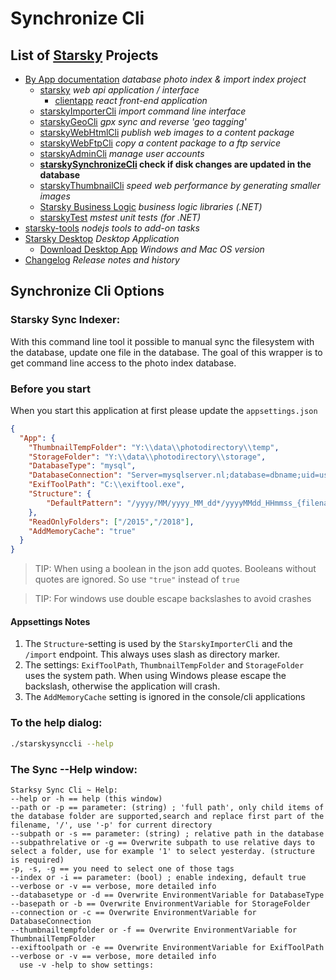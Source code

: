 # Synchronize Cli

## List of [Starsky](../../readme.md) Projects

* [By App documentation](../../starsky/readme.md) _database photo index & import index project_
    * [starsky](../../starsky/starsky/readme.md) _web api application / interface_
        * [clientapp](../../starsky/starsky/clientapp/readme.md) _react front-end application_
    * [starskyImporterCli](../../starsky/starskyimportercli/readme.md)  _import command line
      interface_
    * [starskyGeoCli](../../starsky/starskygeocli/readme.md)  _gpx sync and reverse 'geo tagging'_
    * [starskyWebHtmlCli](../../starsky/starskywebhtmlcli/readme.md)  _publish web images to a
      content package_
    * [starskyWebFtpCli](../../starsky/starskywebftpcli/readme.md)  _copy a content package to a ftp
      service_
    * [starskyAdminCli](../../starsky/starskyadmincli/readme.md)  _manage user accounts_
    * __[starskySynchronizeCli](../../starsky/starskysynchronizecli/readme.md)  check if disk
      changes are updated in the database__
    * [starskyThumbnailCli](../../starsky/starskythumbnailcli/readme.md)  _speed web performance by
      generating smaller images_
    * [Starsky Business Logic](../../starsky/starskybusinesslogic/readme.md) _business logic
      libraries (.NET)_
    * [starskyTest](../../starsky/starskytest/readme.md)  _mstest unit tests (for .NET)_
* [starsky-tools](../../starsky-tools/readme.md) _nodejs tools to add-on tasks_
* [Starsky Desktop](../../starskydesktop/readme.md) _Desktop Application_
    * [Download Desktop App](https://docs.qdraw.nl/download/) _Windows and Mac OS version_
* [Changelog](../../history.md) _Release notes and history_

## Synchronize Cli Options

### Starsky Sync Indexer:

With this command line tool it possible to manual sync the filesystem with the database, update one
file in the database. The goal of this wrapper is to get command line access to the photo index
database.

### Before you start

When you start this application at first please update the `appsettings.json`

```json
{
  "App": {
    "ThumbnailTempFolder": "Y:\\data\\photodirectory\\temp",
    "StorageFolder": "Y:\\data\\photodirectory\\storage",
    "DatabaseType": "mysql",
    "DatabaseConnection": "Server=mysqlserver.nl;database=dbname;uid=username;pwd=password;",
    "ExifToolPath": "C:\\exiftool.exe",
    "Structure": {
        "DefaultPattern": "/yyyy/MM/yyyy_MM_dd*/yyyyMMdd_HHmmss_{filenamebase}.ext"
    },
    "ReadOnlyFolders": ["/2015","/2018"],
    "AddMemoryCache": "true"
  }
}
```

> TIP: When using a boolean in the json add quotes. Booleans without quotes are ignored. So use
`"true"` instead of `true`

> TIP: For windows use double escape backslashes to avoid crashes

#### Appsettings Notes

1. The `Structure`-setting is used by the `StarskyImporterCli` and the `/import` endpoint. This
   always uses slash as directory marker.
2. The settings: `ExifToolPath`, `ThumbnailTempFolder` and  `StorageFolder` uses the system path.
   When using Windows please escape the backslash, otherwise the application will crash.
3. The `AddMemoryCache` setting is ignored in the console/cli applications

### To the help dialog:

```sh
./starskysynccli --help
```

### The Sync --Help window:

```
Starksy Sync Cli ~ Help:
--help or -h == help (this window)
--path or -p == parameter: (string) ; 'full path', only child items of the database folder are supported,search and replace first part of the filename, '/', use '-p' for current directory
--subpath or -s == parameter: (string) ; relative path in the database
--subpathrelative or -g == Overwrite subpath to use relative days to select a folder, use for example '1' to select yesterday. (structure is required)
-p, -s, -g == you need to select one of those tags
--index or -i == parameter: (bool) ; enable indexing, default true
--verbose or -v == verbose, more detailed info
--databasetype or -d == Overwrite EnvironmentVariable for DatabaseType
--basepath or -b == Overwrite EnvironmentVariable for StorageFolder
--connection or -c == Overwrite EnvironmentVariable for DatabaseConnection
--thumbnailtempfolder or -f == Overwrite EnvironmentVariable for ThumbnailTempFolder
--exiftoolpath or -e == Overwrite EnvironmentVariable for ExifToolPath
--verbose or -v == verbose, more detailed info
  use -v -help to show settings:
```
